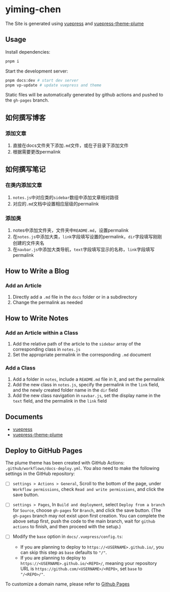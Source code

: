 # yiming-chen

The Site is generated using [vuepress](https://vuepress.vuejs.org/) and [vuepress-theme-plume](https://github.com/pengzhanbo/vuepress-theme-plume)

## Usage

Install dependencies:

```sh
pnpm i
```

Start the development server:

```sh
pnpm docs:dev # start dev server
pnpm vp-update # update vuepress and theme
```

Static files will be automatically generated by github actions and pushed to the `gh-pages` branch.

## 如何撰写博客

### 添加文章

1. 直接在docs文件夹下添加`.md`文件，或在子目录下添加文件
2. 根据需要更改permalink

## 如何撰写笔记

### 在类内添加文章

1. `notes.js`中对应类的`sidebar`数组中添加文章相对路径
2. 对应的`.md`文档中设置相应层级的permalink

### 添加类

1. notes中添加文件夹，文件夹中`README.md`，设置permalink
2. 在`notes.js`中添加大类，`link`字段填写设置的permalink，`dir`字段填写刚刚创建的文件夹名
3. 在`navbar.js`中添加大类导航，`text`字段填写显示的名称，`link`字段填写permalink

## How to Write a Blog

### Add an Article

1. Directly add a `.md` file in the `docs` folder or in a subdirectory
2. Change the permalink as needed

## How to Write Notes

### Add an Article within a Class

1. Add the relative path of the article to the `sidebar` array of the corresponding class in `notes.js`
2. Set the appropriate permalink in the corresponding `.md` document

### Add a Class

1. Add a folder in `notes`, include a `README.md` file in it, and set the permalink
2. Add the new class in `notes.js`, specify the permalink in the `link` field, and the newly created folder name in the `dir` field
3. Add the new class navigation in `navbar.js`, set the display name in the `text` field, and the permalink in the `link` field

## Documents

- [vuepress](https://vuepress.vuejs.org/)
- [vuepress-theme-plume](https://theme-plume.vuejs.press/)

## Deploy to GitHub Pages

The plume theme has been created with GitHub Actions: `.github/workflows/docs-deploy.yml`. You also need to make the following settings in the GitHub repository:

- [ ] `settings > Actions > General`, Scroll to the bottom of the page, under `Workflow permissions`, check `Read and write permissions`, and click the save button.

- [ ] `settings > Pages`, In `Build and deployment`, select `Deploy from a branch` for `Source`, choose `gh-pages` for `Branch`, and click the save button.
  (The `gh-pages` branch may not exist upon first creation. You can complete the above setup first, push the code to the main branch, wait for `github actions` to finish, and then proceed with the setup.)

- [ ] Modify the `base` option in `docs/.vuepress/config.ts`:
  - If you are planning to deploy to `https://<USERNAME>.github.io/`, you can skip this step as `base` defaults to `"/"`.
  - If you are planning to deploy to `https://<USERNAME>.github.io/<REPO>/`, meaning your repository URL is `https://github.com/<USERNAME>/<REPO>`, set `base` to `"/<REPO>/"`.

To customize a domain name, please refer to [Github Pages](https://docs.github.com/zh/pages/configuring-a-custom-domain-for-your-github-pages-site/about-custom-domains-and-github-pages)
